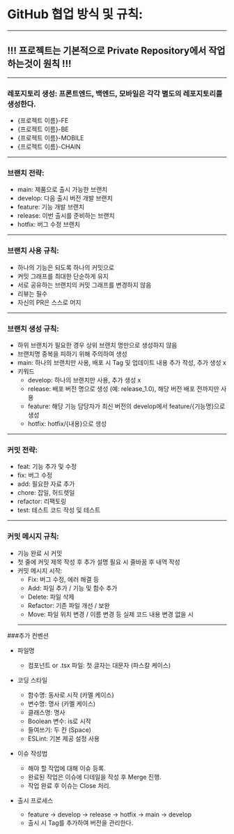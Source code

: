 # GitHub 협업 방식 및 규칙:
---
## !!! 프로젝트는 기본적으로 Private Repository에서 작업하는것이 원칙 !!!
---
### 레포지토리 생성: 프론트엔드, 백엔드, 모바일은 각각 별도의 레포지토리를 생성한다.
 * {프로젝트 이름}-FE
 * {프로젝트 이름}-BE
 * {프로젝트 이름}-MOBILE
 * {프로젝트 이름}-CHAIN
---
### 브랜치 전략:
 * main: 제품으로 출시 가능한 브랜치
 * develop: 다음 출시 버전 개발 브랜치
 * feature: 기능 개발 브랜치
 * release: 이번 출시를 준비하는 브랜치
 * hotfix: 버그 수정 브랜치
---
### 브랜치 사용 규칙:
 * 하나의 기능은 되도록 하나의 커밋으로
 * 커밋 그래프를 최대한 단순하게 유지
 * 서로 공유하는 브랜치의 커밋 그래프를 변경하지 않음
 * 리뷰는 필수
 * 자신의 PR은 스스로 머지
---
### 브랜치 생성 규칙: 
 * 하위 브랜치가 필요한 경우 상위 브랜치 명만으로 생성하지 않음
 * 브랜치명 중복을 피하기 위해 주의하여 생성
 * main: 하나의 브랜치만 사용, 배포 시 Tag 및 업데이트 내용 추가 작성, 추가 생성 x
 * 키워드
   * develop: 하나의 브랜치만 사용, 추가 생성 x
   * release: 배포 버전 명으로 생성 (예: release_1.0), 해당 버전 배포 전까지만 사용
   * feature: 해당 기능 담당자가 최신 버전의 develop에서 feature/{기능명}으로 생성
   * hotfix: hotfix/{내용}으로 생성
---
### 커밋 전략:
 * feat: 기능 추가 및 수정
 * fix: 버그 수정
 * add: 필요한 자료 추가
 * chore: 잡일, 허드렛일
 * refactor: 리팩토링
 * test: 테스트 코드 작성 및 테스트
---
### 커밋 메시지 규칙:
 * 기능 완료 시 커밋
 * 첫 줄에 커밋 제목 작성 후 추가 설명 필요 시 줄바꿈 후 내역 작성
 * 커밋 메시지 시작:
   * Fix: 버그 수정, 에러 해결 등
   * Add: 파일 추가 / 기능 및 함수 추가
   * Delete: 파일 삭제
   * Refactor: 기존 파일 개선 / 보완
   * Move: 파일 위치 변경 / 이름 변경 등 실제 코드 내용 변경 없을 시
   ---
  ###추가 컨벤션
 * 파일명
   * 컴포넌트 or .tsx 파일: 첫 글자는 대문자 (파스칼 케이스)
 * 코딩 스타일
   * 함수명: 동사로 시작 (카멜 케이스)
   * 변수명: 명사 (카멜 케이스)
   * 클래스명: 명사
   * Boolean 변수: is로 시작
   * 들여쓰기: 두 칸 (Space)
   * ESLint: 기본 제공 설정 사용

* 이슈 작성법
   * 해야 할 작업에 대해 이슈 등록.
   * 완료된 작업은 이슈에 디테일을 작성 후 Merge 진행.
   * 작업 완료 후 이슈는 Close 처리.
* 출시 프로세스
   * feature -> develop -> release -> hotfix -> main -> develop
   * 출시 시 Tag를 추가하여 버전을 관리한다.




   
